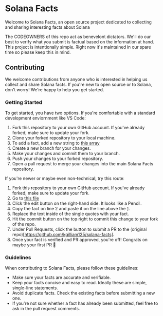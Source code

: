 # Solana Facts

Welcome to Solana Facts, an open source project dedicated to collecting and sharing interesting facts about Solana

The CODEOWNERS of this repo act as benevelont dictators. We'll do our best to verify what you submit is factual based on the information at hand. This project is intentionally simple. Right now it's maintained in our spare time so please keep this in mind. 

## Contributing

We welcome contributions from anyone who is interested in helping us collect and share Solana facts. If you're new to open source or to Solana, don't worry! We're happy to help you get started.


### Getting Started

To get started, you have two options. If you're comfortable with a standard development enviornment like VS Code:

1. Fork this repository to your own GitHub account. If you've already forked, make sure to update your fork.
2. Clone your forked repository to your local machine.
1. To add a fact, add a new string to [this array](https://github.com/kgilliam125/solana-facts/blob/main/src/data/facts.ts)
3. Create a new branch for your changes.
4. Make your changes and commit them to your branch.
5. Push your changes to your forked repository.
6. Open a pull request to merge your changes into the main Solana Facts repository.

If you're newer or maybe even non-technical, try this route:

1. Fork this repository to your own GitHub account. If you've already forked, make sure to update your fork.
1. Go to [this file](https://github.com/kgilliam125/solana-facts/blob/main/src/data/facts.ts)
1. Click the edit button on the right-hand side. It looks like a Pencil.
1. Copy the fact on line 2 and paste it on the line above the `]`.
1. Replace the text inside of the single quotes with your fact. 
1. Hit the commit button on the top right to commit this change to your fork of the repo.
1. Under Pull Requests, click the button to submit a PR to the (original repo)[https://github.com/kgilliam125/solana-facts]. 
1. Once your fact is verified and PR approved, you're off! Congrats on maybe your first PR 🤘


### Guidelines

When contributing to Solana Facts, please follow these guidelines:

- Make sure your facts are accurate and verifiable.
- Keep your facts concise and easy to read. Ideally these are simple, single-line statements.
- Avoid duplicate facts. Check the existing facts before submitting a new one.
- If you're not sure whether a fact has already been submitted, feel free to ask in the pull request comments.

